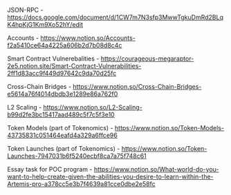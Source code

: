 JSON-RPC - https://docs.google.com/document/d/1CW7m7N3sfp3MwwTgkuDmRd2BLqK4hpKjG1Km9Xo52hY/edit

Accounts - https://www.notion.so/Accounts-f2a5410ce64a4225a606b2d7b08d8c4c

Smart Contract Vulnerebalities -  https://courageous-megaraptor-2e5.notion.site/Smart-Contract-Vulnerabilities-2ff1d83acc9f449d97642c9da70d25fc

Cross-Chain Bridges - https://www.notion.so/Cross-Chain-Bridges-e5614a76f4014dbdb3e1289e86a762f0

L2 Scaling - https://www.notion.so/L2-Scaling-b99d2fe3bc15417aad489c5f7c5f3e10

Token Models (part of Tokenomics) - https://www.notion.so/Token-Models-43735831c051464eafd4a329a6ffce96

Token Launches (part of Tokenomics) - https://www.notion.so/Token-Launches-7947031b6f5240ecbf8ca7a75f748c61 

Essay task for POC program - https://www.notion.so/What-world-do-you-want-to-help-create-given-the-abilities-you-desire-to-learn-within-the-Artemis-pro-a378cc5e3b7f4639a81cce0dbe2e58fc